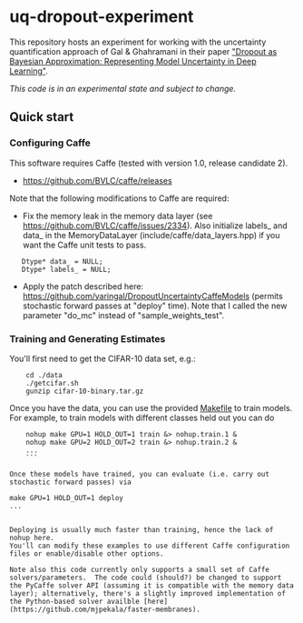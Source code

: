 # uq-dropout-experiment

This repository hosts an experiment for working with the uncertainty quantification approach of Gal & Ghahramani in their paper ["Dropout as Bayesian Approximation: Representing Model Uncertainty in Deep Learning"](http://arxiv.org/abs/1506.02142).

*This code is in an experimental state and subject to change.*


## Quick start

### Configuring Caffe
This software requires Caffe (tested with version 1.0, release candidate 2).

- https://github.com/BVLC/caffe/releases

Note that the following modifications to Caffe are required:

- Fix the memory leak in the memory data layer (see https://github.com/BVLC/caffe/issues/2334).  Also initialize labels_ and data_ in the MemoryDataLayer (include/caffe/data_layers.hpp) if you want the Caffe unit tests to pass.
```
   Dtype* data_ = NULL;
   Dtype* labels_ = NULL;
```
- Apply the patch described here: https://github.com/yaringal/DropoutUncertaintyCaffeModels (permits stochastic forward passes at "deploy" time).  Note that I called the new parameter "do_mc" instead of "sample_weights_test".


### Training and Generating Estimates
You'll first need to get the CIFAR-10 data set, e.g.:
```
    cd ./data
    ./getcifar.sh
    gunzip cifar-10-binary.tar.gz
```

Once you have the data, you can use the provided [Makefile](./Makefile) to train models.  For example, to train models with different classes held out you can do
```
    nohup make GPU=1 HOLD_OUT=1 train &> nohup.train.1 &
    nohup make GPU=2 HOLD_OUT=2 train &> nohup.train.2 &
    ...
	```

Once these models have trained, you can evaluate (i.e. carry out stochastic forward passes) via
```
    make GPU=1 HOLD_OUT=1 deploy
    ...
```

Deploying is usually much faster than training, hence the lack of nohup here.
You'll can modify these examples to use different Caffe configuration files or enable/disable other options.

Note also this code currently only supports a small set of Caffe solvers/parameters.  The code could (should?) be changed to support the PyCaffe solver API (assuming it is compatible with the memory data layer); alternatively, there's a slightly improved implementation of the Python-based solver availble [here](https://github.com/mjpekala/faster-membranes).
